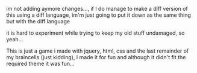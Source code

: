 

im not adding aymore changes..., if I do manage to make a diff version of this using a diff language, im'm just going to put it down as the same thing but with the diff language

it is hard to experiment while trying to keep my old stuff undamaged, so yeah...

This is just a game i made with jquery, html, css and the last remainder of my braincells (just kidding), 
I made it for fun and although it didn't fit the required theme it was fun...